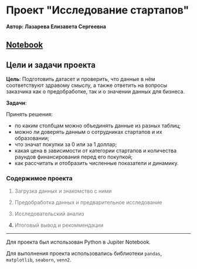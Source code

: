 # Проект "Исследование стартапов"

**Автор: Лазарева Елизавета Сергеевна**

## [Notebook](https://github.com/lazareva-liz/projects/blob/main/startups_analysis/startups_analysis.ipynb)

## Цели и задачи проекта
**Цель**: Подготовить датасет и проверить, что данные в нём соответствуют здравому смыслу, а также ответить на вопросы заказчика как о предобработке, так и о значении данных для бизнеса.


**Задачи**: 

Принять решения:
- по каким столбцам можно объединять данные из разных таблиц;
- можно ли доверять данным о сотрудниках стартапов и их образовании;
- что значат покупки за 0 или за 1 доллар;
- какая цена в зависимости от категории стартапов и количества раундов финансирования перед его покупкой;
- как рассчитать и отобразить численные показатели и динамику.


### Содержимое проекта

<font color='#777778'>   
    
1. Загрузка данных и знакомство с ними
    
2. Предобработка данных и предварительное исследование 
    
3. Исследовательский анализ
      
4. Итоговый вывод и рекоммендации</font>


---

Для проекта был использован Python в Jupiter Notebook.

Для выполнения проекта использовались библиотеки `pandas`, `matplotlib`, `seaborn`, `venn2`.


